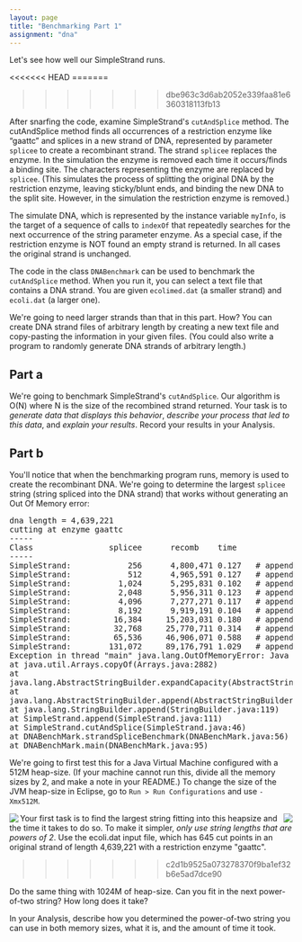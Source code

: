 ```yaml
---
layout: page
title: "Benchmarking Part 1"
assignment: "dna"
---
```

<p>Let's see how well our SimpleStrand runs.</p>
<<<<<<< HEAD
=======

>>>>>>> dbe963c3d6ab2052e339faa81e6360318113fb13
<p>After snarfing the code, examine SimpleStrand's <code>cutAndSplice</code> method. The cutAndSplice method finds all occurrences of a restriction enzyme like “gaattc” and splices in a new strand of DNA, represented by parameter <code>splicee</code> to create a recombinant strand. The strand <code>splicee</code> replaces the enzyme. In the simulation the enzyme is removed each time it occurs/finds a binding site. The characters representing the enzyme are replaced by <code>splicee</code>. (This simulates the process of splitting the original DNA by the restriction enzyme, leaving sticky/blunt ends, and binding the new DNA to the split site. However, in the simulation the restriction enzyme is removed.) </p>
<p>The simulate DNA, which is represented by the instance variable <code>myInfo</code>, is the target of a sequence of calls to <code>indexOf</code> that repeatedly searches for the next occurrence of the string parameter enzyme. As a special case, if the restriction enzyme is NOT found an empty strand is returned. In all cases the original strand is unchanged.</p>
<p>The code in the class <code>DNABenchmark</code> can be used to benchmark the <code>cutAndSplice</code> method. When you run it, you can select a text file that contains a DNA strand. You are given <code>ecolimed.dat</code> (a smaller strand) and <code>ecoli.dat</code> (a larger one).</p>
<p>We're going to need larger strands than that in this part. How? You can create DNA strand files of arbitrary length by creating a new text file and copy-pasting the information in your given files. (You could also write a program to randomly generate DNA strands of arbitrary length.)</p>
<h2>Part a</h2>
<p>We're going to benchmark SimpleStrand's <code>cutAndSplice</code>. Our algorithm is O(N) where N is the size of the recombined strand returned. Your task is to <em>generate data that displays this behavior</em>, <em>describe your process that led to this data</em>, and <em>explain your results</em>. Record your results in your Analysis.</p>
<h2>Part b</h2>
<p>You'll notice that when the benchmarking program runs, memory is used to create the recombinant DNA. We're going to determine the largest <code>splicee</code> string (string spliced into the DNA strand) that works without generating an Out Of Memory error:</p>

<pre>
dna length = 4,639,221
cutting at enzyme gaattc
-----
Class                splicee      recomb    time
-----
SimpleStrand:            256      4,800,471 0.127   # append calls = 1290
SimpleStrand:            512      4,965,591 0.127   # append calls = 1290
SimpleStrand:          1,024      5,295,831 0.102   # append calls = 1290
SimpleStrand:          2,048      5,956,311 0.123   # append calls = 1290
SimpleStrand:          4,096      7,277,271 0.117   # append calls = 1290
SimpleStrand:          8,192      9,919,191 0.104   # append calls = 1290
SimpleStrand:         16,384     15,203,031 0.180   # append calls = 1290
SimpleStrand:         32,768     25,770,711 0.314   # append calls = 1290
SimpleStrand:         65,536     46,906,071 0.588   # append calls = 1290
SimpleStrand:        131,072     89,176,791 1.029   # append calls = 1290
Exception in thread "main" java.lang.OutOfMemoryError: Java heap space
at java.util.Arrays.copyOf(Arrays.java:2882)
at
java.lang.AbstractStringBuilder.expandCapacity(AbstractStringBuilder.java:100)
at
java.lang.AbstractStringBuilder.append(AbstractStringBuilder.java:390)
at java.lang.StringBuilder.append(StringBuilder.java:119)
at SimpleStrand.append(SimpleStrand.java:111)
at SimpleStrand.cutAndSplice(SimpleStrand.java:46)
at DNABenchMark.strandSpliceBenchmark(DNABenchMark.java:56)
at DNABenchMark.main(DNABenchMark.java:95)
</pre>

<p>We're going to first test this for a Java Virtual Machine configured with a 512M heap-size. (If your machine cannot run this, divide all the memory sizes by 2, and make a note in your README.) To change the size of the JVM heap-size in Eclipse, go to <code>Run > Run Configurations</code>  and use <code>-Xmx512M</code>.</p>

<p><img align="left" src="http://www.cs.duke.edu/courses/cps100/fall11/assign/dna/runconfig.jpg"><img align="right" src="http://www.cs.duke.edu/courses/cps100/fall11/assign/dna/choosexmx.jpg"></p>

<p>Your first task is to find the largest string fitting into this heapsize and the time it takes to do so. To make it simpler, <em>only use string lengths that are powers of 2</em>. Use the ecoli.dat input file, which has 645 cut points in an original strand of length 4,639,221 with a restriction enzyme "gaattc".</p>


>>>>>>> c2d1b9525a073278370f9ba1ef32b6e5ad7dce90
<p>Do the same thing with 1024M of heap-size. Can you fit in the next power-of-two string? How long does it take?</p>
<p>In your Analysis, describe how you determined the power-of-two string you can use in both memory sizes, what it is, and the amount of time it took.</p>
